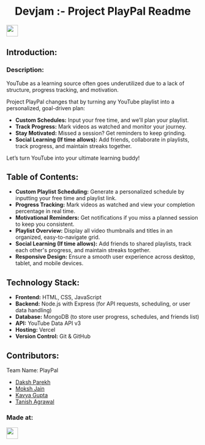 <h1 align="center">Devjam :- Project PlayPal Readme</h1>
<p align="center">
</p>
<a href="https://weekendofcode.computercodingclub.in/"> <img src="https://i.postimg.cc/njCM24kx/woc.jpg" height=30px> </a>

## Introduction:

<h3>Description:</h3>
    <p>YouTube as a learning source often goes underutilized due to a lack of structure, progress tracking, and motivation.</p>
    <p>Project PlayPal changes that by turning any YouTube playlist into a personalized, goal-driven plan:</p>
    <ul>
        <li><strong>Custom Schedules:</strong> Input your free time, and we’ll plan your playlist.</li>
        <li><strong>Track Progress:</strong> Mark videos as watched and monitor your journey.</li>
        <li><strong>Stay Motivated:</strong> Missed a session? Get reminders to keep grinding.</li>
        <li><strong>Social Learning (If time allows):</strong> Add friends, collaborate in playlists, track progress, and maintain streaks   together.</li>
    </ul>
    <p>Let’s turn YouTube into your ultimate learning buddy!</p>
  
## Table of Contents:

<ul>
        <li><strong>Custom Playlist Scheduling:</strong> Generate a personalized schedule by inputting your free time and playlist link.</li>
        <li><strong>Progress Tracking:</strong> Mark videos as watched and view your completion percentage in real time.</li>
        <li><strong>Motivational Reminders:</strong> Get notifications if you miss a planned session to keep you consistent.</li>
        <li><strong>Playlist Overview:</strong> Display all video thumbnails and titles in an organized, easy-to-navigate grid.</li>
        <li><strong>Social Learning (If time allows):</strong> Add friends to shared playlists, track each other's progress, and maintain streaks together.</li>
        <li><strong>Responsive Design:</strong> Ensure a smooth user experience across desktop, tablet, and mobile devices.</li>
  </ul>


## Technology Stack:
  <ul>
        <li><strong>Frontend:</strong> HTML, CSS, JavaScript</li>
        <li><strong>Backend:</strong> Node.js with Express (for API requests, scheduling, or user data handling)</li>
        <li><strong>Database:</strong> MongoDB (to store user progress, schedules, and friends list)</li>
        <li><strong>API:</strong> YouTube Data API v3</li>
        <li><strong>Hosting:</strong> Vercel</li>
        <li><strong>Version Control:</strong> Git & GitHub</li>
    </ul>
  

## Contributors:

Team Name: PlayPal

* [Daksh Parekh](https://github.com/DakshParekh27)<br />
* [Moksh Jain](https://github.com/Moksh-Jain-2212)<br />
* [Kavya Gupta](https://github.com/kg097877)<br />
* [Tanish Agrawal](https://github.com/tan816)<br />

### Made at:

<a href="https://weekendofcode.computercodingclub.in/"> <img src="https://i.postimg.cc/Z9fC676j/devjam.jpg" height=30px> </a>
